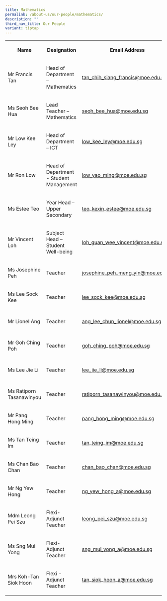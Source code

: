 ```yaml
---
title: Mathematics
permalink: /about-us/our-people/mathematics/
description: ""
third_nav_title: Our People
variant: tiptap
---
```

<table style="minWidth: 100px">
<colgroup>
<col>
<col>
<col>
<col>
</colgroup>
<tbody>
<tr>
<th rowspan="1" colspan="1">
<p>Name</p>
</th>
<th rowspan="1" colspan="1">
<p>Designation</p>
</th>
<th rowspan="1" colspan="1">
<p>Email Address</p>
</th>
<th rowspan="1" colspan="1">
<p>Contact</p>
</th>
</tr>
<tr>
<td rowspan="1" colspan="1">
<p>Mr Francis Tan</p>
</td>
<td rowspan="1" colspan="1">
<p>Head of Department – Mathematics</p>
</td>
<td rowspan="1" colspan="1">
<p><a href="mailto:tan_chih_siang_francis@moe.edu.sg" rel="noopener noreferrer nofollow" target="_blank">tan_chih_siang_francis@moe.edu.sg</a>
</p>
</td>
<td rowspan="1" colspan="1">
<p>65938-117</p>
</td>
</tr>
<tr>
<td rowspan="1" colspan="1">
<p>Ms Seoh Bee Hua</p>
</td>
<td rowspan="1" colspan="1">
<p>Lead Teacher – Mathematics</p>
</td>
<td rowspan="1" colspan="1">
<p><a href="mailto:seoh_bee_hua@moe.edu.sg" rel="noopener noreferrer nofollow" target="_blank">seoh_bee_hua@moe.edu.sg</a>
</p>
</td>
<td rowspan="1" colspan="1">
<p>65938-152</p>
</td>
</tr>
<tr>
<td rowspan="1" colspan="1">
<p>Mr Low Kee Ley</p>
</td>
<td rowspan="1" colspan="1">
<p>Head of Department – ICT</p>
</td>
<td rowspan="1" colspan="1">
<p><a href="mailto:low_kee_ley@moe.edu.sg" rel="noopener noreferrer nofollow" target="_blank">low_kee_ley@moe.edu.sg</a>
</p>
</td>
<td rowspan="1" colspan="1">
<p>65938-115</p>
</td>
</tr>
<tr>
<td rowspan="1" colspan="1">
<p>Mr Ron Low</p>
</td>
<td rowspan="1" colspan="1">
<p>Head of Department - Student Management</p>
</td>
<td rowspan="1" colspan="1">
<p><a href="mailto:low_yao_ming@moe.edu.sg" rel="noopener noreferrer nofollow" target="_blank">low_yao_ming@moe.edu.sg</a>
</p>
</td>
<td rowspan="1" colspan="1">
<p>65938-156</p>
</td>
</tr>
<tr>
<td rowspan="1" colspan="1">
<p>Ms Estee Teo</p>
</td>
<td rowspan="1" colspan="1">
<p>Year Head – Upper Secondary</p>
</td>
<td rowspan="1" colspan="1">
<p><a href="mailto:teo_kexin_estee@moe.edu.sg" rel="noopener noreferrer nofollow" target="_blank">teo_kexin_estee@moe.edu.sg</a>
</p>
</td>
<td rowspan="1" colspan="1">
<p>65938-177</p>
</td>
</tr>
<tr>
<td rowspan="1" colspan="1">
<p>Mr Vincent Loh</p>
</td>
<td rowspan="1" colspan="1">
<p>Subject Head – Student Well-being</p>
</td>
<td rowspan="1" colspan="1">
<p><a href="mailto:loh_guan_wee_vincent@moe.edu.sg" rel="noopener noreferrer nofollow" target="_blank">loh_guan_wee_vincent@moe.edu.sg</a>
</p>
</td>
<td rowspan="1" colspan="1">
<p>65938-150</p>
</td>
</tr>
<tr>
<td rowspan="1" colspan="1">
<p>Ms Josephine Peh</p>
</td>
<td rowspan="1" colspan="1">
<p>Teacher</p>
</td>
<td rowspan="1" colspan="1">
<p><a href="mailto:josephine_peh_meng_yin@moe.edu.sg" rel="noopener noreferrer nofollow" target="_blank">josephine_peh_meng_yin@moe.edu.sg</a>
</p>
</td>
<td rowspan="1" colspan="1">
<p>65938-185</p>
</td>
</tr>
<tr>
<td rowspan="1" colspan="1">
<p>Ms Lee Sock Kee</p>
</td>
<td rowspan="1" colspan="1">
<p>Teacher</p>
</td>
<td rowspan="1" colspan="1">
<p><a href="mailto:lee_sock_kee@moe.edu.sg" rel="noopener noreferrer nofollow" target="_blank">lee_sock_kee@moe.edu.sg</a>
</p>
</td>
<td rowspan="1" colspan="1">
<p>65938-163</p>
</td>
</tr>
<tr>
<td rowspan="1" colspan="1">
<p>Mr Lionel Ang</p>
</td>
<td rowspan="1" colspan="1">
<p>Teacher</p>
</td>
<td rowspan="1" colspan="1">
<p><a href="mailto:ang_lee_chun_lionel@moe.edu.sg" rel="noopener noreferrer nofollow" target="_blank">ang_lee_chun_lionel@moe.edu.sg</a>
</p>
</td>
<td rowspan="1" colspan="1">
<p>65938-186</p>
</td>
</tr>
<tr>
<td rowspan="1" colspan="1">
<p>Mr Goh Ching Poh</p>
</td>
<td rowspan="1" colspan="1">
<p>Teacher</p>
</td>
<td rowspan="1" colspan="1">
<p><a href="mailto:goh_ching_poh@moe.edu.sg" rel="noopener noreferrer nofollow" target="_blank">goh_ching_poh@moe.edu.sg</a>
</p>
</td>
<td rowspan="1" colspan="1">
<p>65938-136</p>
</td>
</tr>
<tr>
<td rowspan="1" colspan="1">
<p>Ms Lee Jie Li</p>
</td>
<td rowspan="1" colspan="1">
<p>Teacher</p>
</td>
<td rowspan="1" colspan="1">
<p><a href="mailto:lee_jie_li@moe.edu.sg" rel="noopener noreferrer nofollow" target="_blank">lee_jie_li@moe.edu.sg</a>
</p>
</td>
<td rowspan="1" colspan="1">
<p>65938-157</p>
</td>
</tr>
<tr>
<td rowspan="1" colspan="1">
<p>Ms Ratiporn Tasanawinyou</p>
</td>
<td rowspan="1" colspan="1">
<p>Teacher</p>
</td>
<td rowspan="1" colspan="1">
<p><a href="mailto:ratiporn_tasanawinyou@moe.edu.sg" rel="noopener noreferrer nofollow" target="_blank">ratiporn_tasanawinyou@moe.edu.sg</a>
</p>
</td>
<td rowspan="1" colspan="1">
<p>65938-206</p>
</td>
</tr>
<tr>
<td rowspan="1" colspan="1">
<p>Mr Pang Hong Ming</p>
</td>
<td rowspan="1" colspan="1">
<p>Teacher</p>
</td>
<td rowspan="1" colspan="1">
<p><a href="mailto:pang_hong_ming@moe.edu.sg" rel="noopener noreferrer nofollow" target="_blank">pang_hong_ming@moe.edu.sg</a>
</p>
</td>
<td rowspan="1" colspan="1">
<p>65938-125</p>
</td>
</tr>
<tr>
<td rowspan="1" colspan="1">
<p>Ms Tan Teing Im</p>
</td>
<td rowspan="1" colspan="1">
<p>Teacher</p>
</td>
<td rowspan="1" colspan="1">
<p><a href="mailto:tan_teing_im@moe.edu.sg" rel="noopener noreferrer nofollow" target="_blank">tan_teing_im@moe.edu.sg</a>
</p>
</td>
<td rowspan="1" colspan="1">
<p>65938-137</p>
</td>
</tr>
<tr>
<td rowspan="1" colspan="1">
<p>Ms Chan Bao Chan</p>
</td>
<td rowspan="1" colspan="1">
<p>Teacher</p>
</td>
<td rowspan="1" colspan="1">
<p><a href="mailto:chan_bao_chan@moe.edu.sg" rel="noopener noreferrer nofollow" target="_blank">chan_bao_chan@moe.edu.sg</a>
</p>
</td>
<td rowspan="1" colspan="1">
<p>65938-207</p>
</td>
</tr>
<tr>
<td rowspan="1" colspan="1">
<p>Mr Ng Yew Hong</p>
</td>
<td rowspan="1" colspan="1">
<p>Teacher</p>
</td>
<td rowspan="1" colspan="1">
<p><a href="mailto:ng_yew_hong_a@moe.edu.sg" rel="noopener noreferrer nofollow" target="_blank">ng_yew_hong_a@moe.edu.sg</a>
</p>
</td>
<td rowspan="1" colspan="1">
<p>65938-149</p>
</td>
</tr>
<tr>
<td rowspan="1" colspan="1">
<p>Mdm Leong Pei Szu</p>
</td>
<td rowspan="1" colspan="1">
<p>Flexi-Adjunct Teacher</p>
</td>
<td rowspan="1" colspan="1">
<p><a href="mailto:leong_pei_szu@moe.edu.sg" rel="noopener noreferrer nofollow" target="_blank">leong_pei_szu@moe.edu.sg</a>
</p>
</td>
<td rowspan="1" colspan="1">
<p>65938-184</p>
</td>
</tr>
<tr>
<td rowspan="1" colspan="1">
<p>Ms Sng Mui Yong</p>
</td>
<td rowspan="1" colspan="1">
<p>Flexi-Adjunct Teacher</p>
</td>
<td rowspan="1" colspan="1">
<p><a href="mailto:Sng_Mui_Yong_A@moe.edu.sg" rel="noopener noreferrer nofollow" target="_blank">sng_mui_yong_a@moe.edu.sg</a>
</p>
</td>
<td rowspan="1" colspan="1">
<p>65938-187</p>
</td>
</tr>
<tr>
<td rowspan="1" colspan="1">
<p>Mrs Koh-Tan Siok Hoon</p>
</td>
<td rowspan="1" colspan="1">
<p>Flexi - Adjunct Teacher</p>
</td>
<td rowspan="1" colspan="1">
<p><a href="mailto:tan_siok_hoon_a@moe.edu.sg" rel="noopener noreferrer nofollow" target="_blank">tan_siok_hoon_a@moe.edu.sg</a>
</p>
</td>
<td rowspan="1" colspan="1">
<p>65938-167</p>
</td>
</tr>
</tbody>
</table>
<p></p>